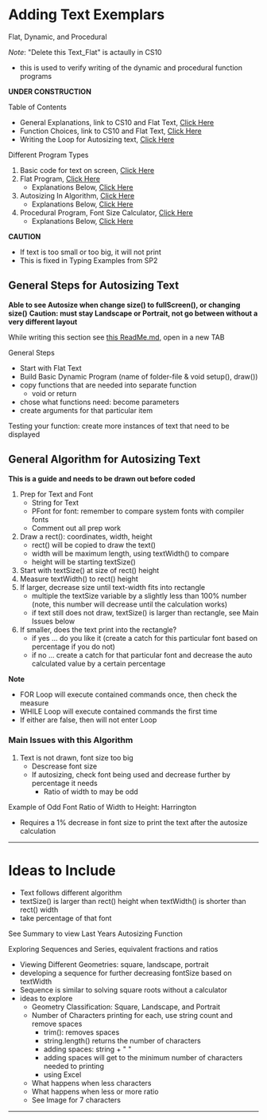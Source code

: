 # Adding Text Exemplars
Flat, Dynamic, and Procedural

*Note*: "Delete this Text_Flat" is actaully in CS10
- this is used to verify writing of the dynamic and procedural function programs

**UNDER CONSTRUCTION**

Table of Contents
- General Explanations, link to CS10 and Flat Text, <a href="https://github.com/MercersKitchen/CS10/tree/master/Computer%20Apps/Prototyping%20Skills/AddingText#general-explanations">Click Here</a>
- Function Choices, link to CS10 and Flat Text, <a href="https://github.com/MercersKitchen/CS10/tree/master/Computer%20Apps/Prototyping%20Skills/AddingText#function-choices">Click Here</a>
- Writing the Loop for Autosizing text, <a href="">Click Here</a>

Different Program Types
1. Basic code for text on screen, <a href="https://github.com/MercersKitchen/CS10/tree/master/Computer%20Apps/Prototyping%20Skills/AddingText#basic-code-for-text-on-screen">Click Here</a>
2. Flat Program, <a href="https://github.com/MercersKitchen/CS10/tree/master/Computer%20Apps/Prototyping%20Skills/AddingText/Text_Flat">Click Here</a>
   - Explanations Below, <a href="https://github.com/MercersKitchen/CS10/tree/master/Computer%20Apps/Prototyping%20Skills/AddingText#adding-text-flat-program">Click Here</a>
3. Autosizing In Algorithm, <a href="https://github.com/MercersKitchen/CS10/tree/master/Computer%20Apps/Prototyping%20Skills/AddingText#auto-sizing-algorithm-flat">Click Here</a>
   - Explanations Below, <a href="https://github.com/MercersKitchen/CS10/tree/master/Computer%20Apps/Prototyping%20Skills/AddingText#auto-sizing-algorithm-flat">Click Here</a>
4. Procedural Program, Font Size Calculator, <a href="https://github.com/MercersKitchen/CS20/tree/master/Computer%20Apps/Processing-Java%20Prototyping/Text/Text_Function">Click Here</a>
   - Explanations Below, <a href="https://github.com/MercersKitchen/CS10/tree/master/Computer%20Apps/Prototyping%20Skills/AddingText#auto-sizing-algorithm-dynamic-see-actual-program-for-procedural">Click Here</a>

**CAUTION**
- If text is too small or too big, it will not print
- This is fixed in Typing Examples from SP2

## General Steps for Autosizing Text
**Able to see Autosize when change size() to fullScreen(), or changing size()**
**Caution: must stay Landscape or Portrait, not go between without a very different layout**

While writing this section see <a href="https://github.com/MercersKitchen/CS20/tree/master/Computer%20Apps/Processing-Java%20Prototyping/Text/Needs%20Rewriting">this ReadMe.md</a>, open in a new TAB

General Steps
- Start with Flat Text
- Build Basic Dynamic Program (name of folder-file & void setup(), draw())
- copy functions that are needed into separate function
  - void or return
- chose what functions need: become parameters
- create arguments for that particular item

Testing your function: create more instances of text that need to be displayed

## General Algorithm for Autosizing Text
**This is a guide and needs to be drawn out before coded**

1. Prep for Text and Font
   - String for Text
   - PFont for font: remember to compare system fonts with compiler fonts
   - Comment out all prep work
2. Draw a rect(): coordinates, width, height
   - rect() will be copied to draw the text()
   - width will be maximum length, using textWidth() to compare
   - height will be starting textSize()
3. Start with textSize() at size of rect() height
4. Measure textWidth() to rect() height
5. If larger, decrease size until text-width fits into rectangle
   - multiple the textSize variable by a slightly less than 100% number (note, this number will decrease until the calculation works)
   - if text still does not draw, textSize() is larger than rectangle, see Main Issues below
6. If smaller, does the text print into the rectangle?
   - if yes ... do you like it (create a catch for this particular font based on percentage if you do not)
   - if no ... create a catch for that particular font and decrease the auto calculated value by a certain percentage

**Note**
- FOR Loop will execute contained commands once, then check the measure
- WHILE Loop will execute contained commands the first time
- If either are false, then will not enter Loop

### Main Issues with this Algorithm
1. Text is not drawn, font size too big
   - Descrease font size
   - If autosizing, check font being used and decrease further by percentage it needs
     - Ratio of width to may be odd

Example of Odd Font Ratio of Width to Height: Harrington
- Requires a 1% decrease in font size to print the text after the autosize calculation

---

# Ideas to Include
- Text follows different algorithm
- textSize() is larger than rect() height when textWidth() is shorter than rect() width
- take percentage of that font

See Summary to view Last Years Autosizing Function

Exploring Sequences and Series, equivalent fractions and ratios
- Viewing Different Geometries: square, landscape, portrait
- developing a sequence for further decreasing fontSize based on textWidth
- Sequence is similar to solving square roots without a calculator
- ideas to explore
  - Geometry Classification: Square, Landscape, and Portrait
  - Number of Characters printing for each, use string count and remove spaces
    - trim(): removes spaces
    - string.length() returns the number of characters
    - adding spaces: string + " "
    - adding spaces will get to the minimum number of characters needed to printing
    - using Excel
  - What happens when less characters
  - What happens when less or more ratio
  - See Image for 7 characters

---
